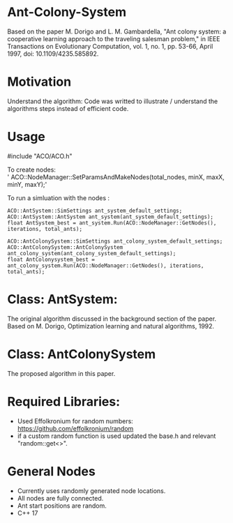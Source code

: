 # Ant-Colony-System
Based on the paper M. Dorigo and L. M. Gambardella, "Ant colony system: a cooperative learning approach to the traveling salesman problem," in IEEE Transactions on Evolutionary Computation, vol. 1, no. 1, pp. 53-66, April 1997, doi: 10.1109/4235.585892.

# Motivation
Understand the algorithm: Code was writted to illustrate / understand the algorithms steps instead of efficient code.

# Usage 
#include "ACO/ACO.h"

To create nodes:  
'   ACO::NodeManager::SetParamsAndMakeNodes(total_nodes, minX, maxX, minY, maxY);' 

To run a simluation with the nodes :<br />

    ACO::AntSystem::SimSettings ant_system_default_settings;  
    ACO::AntSystem::AntSystem ant_system(ant_system_default_settings);  
    float AntSystem_best = ant_system.Run(ACO::NodeManager::GetNodes(), iterations, total_ants);  

    ACO::AntColonySystem::SimSettings ant_colony_system_default_settings;  
    ACO::AntColonySystem::AntColonySystem ant_colony_system(ant_colony_system_default_settings);  
    float AntColonysystem_best = ant_colony_system.Run(ACO::NodeManager::GetNodes(), iterations, total_ants);  

# Class: AntSystem: 
The original algorithm discussed in the background section of the paper. Based on M. Dorigo, Optimization learning and natural algorithms, 1992.

# Class: AntColonySystem
The proposed algorithm in this paper.

# Required Libraries:
 - Used Effolkronium for random numbers: https://github.com/effolkronium/random
 - if a custom random function is used updated the base.h and relevant "random::get<>".

# General Nodes
 - Currently uses randomly generated node locations.
 - All nodes are fully connected.
 - Ant start positions are random.
 - C++ 17
